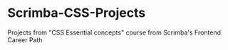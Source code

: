 # Scrimba-CSS-Projects
Projects from "CSS Essential concepts" course from Scrimba's Frontend Career Path
